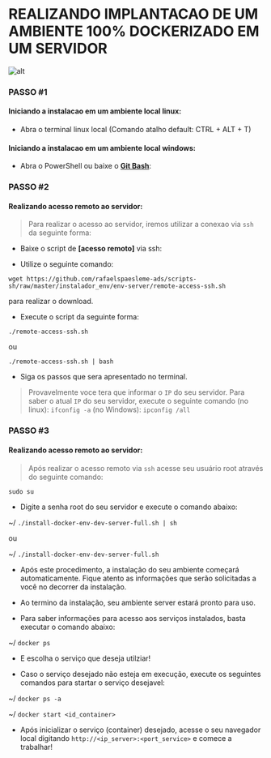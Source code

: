 # REALIZANDO IMPLANTACAO DE UM AMBIENTE 100% DOCKERIZADO EM UM SERVIDOR

![![alt](https://link)](https://i2.wp.com/itsfoss.com/wp-content/uploads/2016/11/cloud-centric-Linux-distributions.jpg)

### PASSO #1

#### Iniciando a instalacao em um ambiente local linux:
- Abra o terminal linux local (Comando atalho default: CTRL + ALT + T)

#### Iniciando a instalacao em um ambiente local windows:
- Abra o PowerShell ou baixe o **[Git Bash]**: 

### PASSO #2

#### Realizando acesso remoto ao servidor:
>Para realizar o acesso ao servidor, iremos utilizar a conexao via ```ssh``` da seguinte forma:

- Baixe o script de **[acesso remoto]**  via ssh:

- Utilize o seguinte comando: 

```wget https://github.com/rafaelspaesleme-ads/scripts-sh/raw/master/instalador_env/env-server/remote-access-ssh.sh``` 

para realizar o download.


- Execute o script da seguinte forma: 

```./remote-access-ssh.sh``` 

ou 

```./remote-access-ssh.sh | bash```


- Siga os passos que sera apresentado no terminal.

>Provavelmente voce tera que informar o ```IP``` do seu servidor. Para saber o atual ```IP``` do seu servidor, execute o seguinte comando (no linux): ```ifconfig -a``` (no Windows): ```ipconfig /all```

### PASSO #3

#### Realizando acesso remoto ao servidor:
>Após realizar o acesso remoto via ```ssh``` acesse seu usuário root através do seguinte comando:

```sudo su```


- Digite a senha root do seu servidor e execute o comando abaixo: 

~/ ```./install-docker-env-dev-server-full.sh | sh``` 

ou

~/ ```./install-docker-env-dev-server-full.sh```


- Após este procedimento, a instalação do seu ambiente começará automaticamente. Fique atento as informações que serão solicitadas a você no decorrer da instalação.


- Ao termino da instalação, seu ambiente server estará pronto para uso.

- Para saber informações para acesso aos serviços instalados, basta executar o comando abaixo:

~/ ```docker ps```


- E escolha o serviço que deseja utilziar!

- Caso o serviço desejado não esteja em execução, execute os seguintes comandos para startar o serviço desejavel:

~/ ```docker ps -a``` 


~/ ```docker start <id_container>```


- Após inicializar o serviço (container) desejado, acesse o seu navegador local digitando ```http://<ip_server>:<port_service>``` e comece a trabalhar!



[Git Bash]: https://gitforwindows.org/
[acesso remoto via]: vhttps://github.com/rafaelspaesleme-ads/scripts-sh/blob/master/instalador_env/env-server/remote-access-ssh.sh